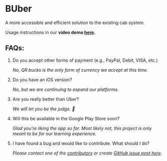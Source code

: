 # BUber   
 A more accessible and efficient solution to the existing cab system.
 
Usage instructions in our **video demo [here](https://photos.app.goo.gl/gK63vDJ72ShFJrn9A).**

## FAQs:
1. Do you accept other forms of payment (e.g., PayPal, Debit, VISA, etc.)

    _No, QR bucks is the only form of currency we accept at this time._
    
2. Do you have an iOS version?

    _No, but we are continuing to expand our platforms._
    
3. Are you really better than Uber?

    _We will let you be the judge. 🙂_
    
4. Will this be available in the Google Play Store soon?

    _Glad you're liking the app so far. Most likely not, this project is only meant to be for our learning experience._
    
5. I have found a bug and would like to contribute. What should I do?
    
    _Please contact one of the [contributors](https://github.com/CMPUT301W20T27/BUber/graphs/contributors) or create [GitHub issue post here](https://github.com/CMPUT301W20T27/BUber/issues)._
